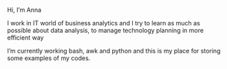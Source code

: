 Hi, I’m Anna

I work in IT world of business analytics and I try to learn as much as possible about data analysis, to manage technology planning in more efficient way

I’m currently working bash, awk and python and this is my place for storing some examples of my codes.

